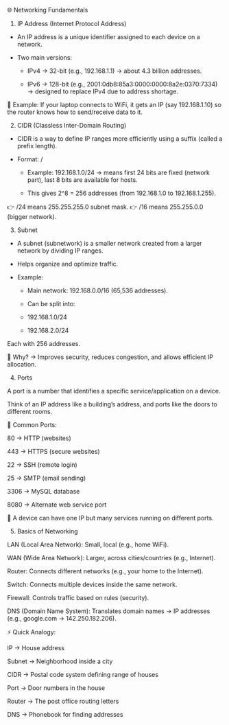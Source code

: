 🌐 Networking Fundamentals
1. IP Address (Internet Protocol Address)

- An IP address is a unique identifier assigned to each device on a network.

- Two main versions:

  - IPv4 → 32-bit (e.g., 192.168.1.1) → about 4.3 billion addresses.

  - IPv6 → 128-bit (e.g., 2001:0db8:85a3:0000:0000:8a2e:0370:7334) → designed to replace IPv4 due to address shortage.

📌 Example: If your laptop connects to WiFi, it gets an IP (say 192.168.1.10) so the router knows how to send/receive data to it.

2. CIDR (Classless Inter-Domain Routing)

- CIDR is a way to define IP ranges more efficiently using a suffix (called a prefix length).

- Format: <IP>/<prefix>

  -  Example: 192.168.1.0/24 → means first 24 bits are fixed (network part), last 8 bits are available for hosts.

  - This gives 2^8 = 256 addresses (from 192.168.1.0 to 192.168.1.255).

👉 /24 means 255.255.255.0 subnet mask.
👉 /16 means 255.255.0.0 (bigger network).

3. Subnet

- A subnet (subnetwork) is a smaller network created from a larger network by dividing IP ranges.
  
- Helps organize and optimize traffic.
  
- Example:

  - Main network: 192.168.0.0/16 (65,536 addresses).

  - Can be split into:

  - 192.168.1.0/24

  - 192.168.2.0/24

Each with 256 addresses.

📌 Why? → Improves security, reduces congestion, and allows efficient IP allocation.

4. Ports

A port is a number that identifies a specific service/application on a device.

Think of an IP address like a building’s address, and ports like the doors to different rooms.

🔑 Common Ports:

80 → HTTP (websites)

443 → HTTPS (secure websites)

22 → SSH (remote login)

25 → SMTP (email sending)

3306 → MySQL database

8080 → Alternate web service port

📌 A device can have one IP but many services running on different ports.

5. Basics of Networking

LAN (Local Area Network): Small, local (e.g., home WiFi).

WAN (Wide Area Network): Larger, across cities/countries (e.g., Internet).

Router: Connects different networks (e.g., your home to the Internet).

Switch: Connects multiple devices inside the same network.

Firewall: Controls traffic based on rules (security).

DNS (Domain Name System): Translates domain names → IP addresses (e.g., google.com → 142.250.182.206).

⚡ Quick Analogy:

IP → House address

Subnet → Neighborhood inside a city

CIDR → Postal code system defining range of houses

Port → Door numbers in the house

Router → The post office routing letters

DNS → Phonebook for finding addresses
